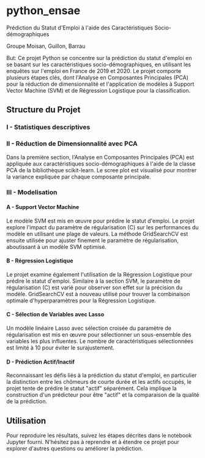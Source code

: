 # python_ensae
Prédiction du Statut d'Emploi à l'aide des Caractéristiques Socio-démographiques

Groupe Moisan, Guillon, Barrau

But: Ce projet Python se concentre sur la prédiction du statut d'emploi en se basant sur les caractéristiques socio-démographiques, en utilisant les enquêtes sur l'emploi en France de 2019 et 2020. Le projet comporte plusieurs étapes clés, dont l'Analyse en Composantes Principales (PCA) pour la réduction de dimensionnalité et l'application de modèles à Support Vector Machine (SVM) et de Régression Logistique pour la classification.

## Structure du Projet

### I -  Statistiques descriptives



### II - Réduction de Dimensionnalité avec PCA
Dans la première section, l'Analyse en Composantes Principales (PCA) est appliquée aux caractéristiques socio-démographiques à l'aide de la classe PCA de la bibliothèque scikit-learn. Le scree plot est visualisé pour montrer la variance expliquée par chaque composante principale.

 ### III - Modelisation

#### A - Support Vector Machine   
  Le modèle SVM est mis en œuvre pour prédire le statut d'emploi. Le projet explore l'impact du paramètre de régularisation (C) sur les performances du modèle en utilisant une plage de     valeurs. La méthode GridSearchCV est ensuite utilisée pour ajuster finement le paramètre de régularisation, aboutissant à un modèle SVM optimisé.

#### B - Régression Logistique
  Le projet examine également l'utilisation de la Régression Logistique pour prédire le statut d'emploi. Similaire à la section SVM, le paramètre de régularisation (C) est varié pour       observer son effet sur la précision du modèle. GridSearchCV est à nouveau utilisé pour trouver la combinaison optimale d'hyperparamètres pour la Régression Logistique.
  
#### C - Sélection de Variables avec Lasso
  Un modèle linéaire Lasso avec sélection croisée du paramètre de régularisation est mis en œuvre pour sélectionner un sous-ensemble des variables les plus influentes. Le nombre de         caractéristiques sélectionnées est limité à 10 pour éviter le surajustement.

#### D - Prédiction Actif/Inactif
  Reconnaissant les défis liés à la prédiction du statut d'emploi, en particulier la distinction entre les chômeurs de courte durée et les actifs occupés, le projet tente de prédire le     statut "actif" séparément. Cela implique la construction d'un prédicteur pour être "actif" et la comparaison de la qualité de la prédiction.
  
## Utilisation

Pour reproduire les résultats, suivez les étapes décrites dans le notebook Jupyter fourni. N'hésitez pas à reprendre et à étendre ce projet pour explorer d'autres questions ou améliorer la prédiction.
